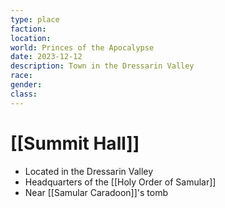 ```yaml
---
type: place
faction: 
location: 
world: Princes of the Apocalypse
date: 2023-12-12
description: Town in the Dressarin Valley
race: 
gender: 
class:
---
```

# [[Summit Hall]]

- Located in the Dressarin Valley
- Headquarters of the [[Holy Order of Samular]]
- Near [[Samular Caradoon]]'s tomb